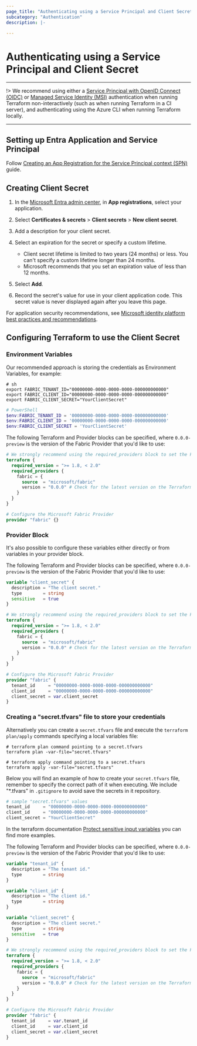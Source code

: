 ```yaml
---
page_title: "Authenticating using a Service Principal and Client Secret"
subcategory: "Authentication"
description: |-

---
```


# Authenticating using a Service Principal and Client Secret

---

!> We recommend using either a [Service Principal with OpenID Connect (OIDC)](./auth_spn_oidc.md) or [Managed Service Identity (MSI)](./auth_msi.md) authentication when running Terraform non-interactively (such as when running Terraform in a CI server), and authenticating using the Azure CLI when running Terraform locally.

---

## Setting up Entra Application and Service Principal

Follow [Creating an App Registration for the Service Principal context (SPN)](./auth_app_reg_spn.md) guide.

## Creating Client Secret

1. In the [Microsoft Entra admin center](https://entra.microsoft.com), in **App registrations**, select your application.
1. Select **Certificates & secrets** > **Client secrets** > **New client secret**.
1. Add a description for your client secret.
1. Select an expiration for the secret or specify a custom lifetime.

   - Client secret lifetime is limited to two years (24 months) or less. You can't specify a custom lifetime longer than 24 months.
   - Microsoft recommends that you set an expiration value of less than 12 months.

1. Select **Add**.
1. Record the secret's value for use in your client application code. This secret value is never displayed again after you leave this page.

For application security recommendations, see [Microsoft identity platform best practices and recommendations](https://learn.microsoft.com/entra/identity-platform/identity-platform-integration-checklist#security).

## Configuring Terraform to use the Client Secret

### Environment Variables

Our recommended approach is storing the credentials as Environment Variables, for example:

```shell
# sh
export FABRIC_TENANT_ID="00000000-0000-0000-0000-000000000000"
export FABRIC_CLIENT_ID="00000000-0000-0000-0000-000000000000"
export FABRIC_CLIENT_SECRET="YourClientSecret"
```

```powershell
# PowerShell
$env:FABRIC_TENANT_ID = '00000000-0000-0000-0000-000000000000'
$env:FABRIC_CLIENT_ID = '00000000-0000-0000-0000-000000000000'
$env:FABRIC_CLIENT_SECRET = 'YourClientSecret'
```

The following Terraform and Provider blocks can be specified, where `0.0.0-preview` is the version of the Fabric Provider that you'd like to use:

```terraform
# We strongly recommend using the required_providers block to set the Fabric Provider source and version being used
terraform {
  required_version = ">= 1.8, < 2.0"
  required_providers {
    fabric = {
      source  = "microsoft/fabric"
      version = "0.0.0" # Check for the latest version on the Terraform Registry
    }
  }
}

# Configure the Microsoft Fabric Provider
provider "fabric" {}
```

### Provider Block

It's also possible to configure these variables either directly or from variables in your provider block.

The following Terraform and Provider blocks can be specified, where `0.0.0-preview` is the version of the Fabric Provider that you'd like to use:

```terraform
variable "client_secret" {
  description = "The client secret."
  type        = string
  sensitive   = true
}

# We strongly recommend using the required_providers block to set the Fabric Provider source and version being used
terraform {
  required_version = ">= 1.8, < 2.0"
  required_providers {
    fabric = {
      source  = "microsoft/fabric"
      version = "0.0.0" # Check for the latest version on the Terraform Registry
    }
  }
}

# Configure the Microsoft Fabric Provider
provider "fabric" {
  tenant_id     = "00000000-0000-0000-0000-000000000000"
  client_id     = "00000000-0000-0000-0000-000000000000"
  client_secret = var.client_secret
}
```

### Creating a "secret.tfvars" file to store your credentials

Alternatively you can create a `secret.tfvars` file and execute the `terraform plan/apply` commands specifying a local variables file:

```shell
# terraform plan command pointing to a secret.tfvars
terraform plan -var-file="secret.tfvars"

# terraform apply command pointing to a secret.tfvars
terraform apply -var-file="secret.tfvars"
```

Below you will find an example of how to create your `secret.tfvars` file, remember to specify the correct path of it when executing.
We include "*.tfvars" in `.gitignore` to avoid save the secrets in it repository.

```terraform
# sample "secret.tfvars" values
tenant_id     = "00000000-0000-0000-0000-000000000000"
client_id     = "00000000-0000-0000-0000-000000000000"
client_secret = "YourClientSecret"
```

In the terraform documentation [Protect sensitive input variables](https://developer.hashicorp.com/terraform/tutorials/configuration-language/sensitive-variables) you can find more examples.

The following Terraform and Provider blocks can be specified, where `0.0.0-preview` is the version of the Fabric Provider that you'd like to use:

```terraform
variable "tenant_id" {
  description = "The tenant id."
  type        = string
}

variable "client_id" {
  description = "The client id."
  type        = string
}

variable "client_secret" {
  description = "The client secret."
  type        = string
  sensitive   = true
}

# We strongly recommend using the required_providers block to set the Fabric Provider source and version being used
terraform {
  required_version = ">= 1.8, < 2.0"
  required_providers {
    fabric = {
      source  = "microsoft/fabric"
      version = "0.0.0" # Check for the latest version on the Terraform Registry
    }
  }
}

# Configure the Microsoft Fabric Provider
provider "fabric" {
  tenant_id     = var.tenant_id
  client_id     = var.client_id
  client_secret = var.client_secret
}
```
